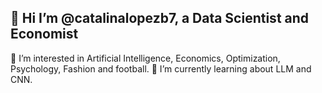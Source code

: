 ## 👋 Hi I’m @catalinalopezb7, a Data Scientist and Economist
👀 I’m interested in Artificial Intelligence, Economics,  Optimization, Psychology, Fashion and football. 
🌱 I’m currently learning about LLM and CNN.
<!--
**catalinalopezb7/catalinalopezb7** is a ✨ _special_ ✨ repository because its `README.md` (this file) appears on your GitHub profile.

Here are some ideas to get you started:

- 🔭 I’m currently working on ...
- 🌱 I’m currently learning ...
- 👯 I’m looking to collaborate on ...
- 🤔 I’m looking for help with ...
- 💬 Ask me about ...
- 📫 How to reach me: ...
- 😄 Pronouns: ...
- ⚡ Fun fact: ...
-->
